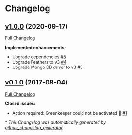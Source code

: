 # Changelog

## [v1.0.0](https://github.com/feathers-plus/feathers-mongodb-management/tree/v1.0.0) (2020-09-17)

[Full Changelog](https://github.com/feathers-plus/feathers-mongodb-management/compare/v0.1.0...v1.0.0)

**Implemented enhancements:**

- Upgrade dependencies [\#5](https://github.com/feathers-plus/feathers-mongodb-management/issues/5)
- Upgrade Feathers to v3 [\#4](https://github.com/feathers-plus/feathers-mongodb-management/issues/4)
- Upgrade Mongo DB driver to v3 [\#3](https://github.com/feathers-plus/feathers-mongodb-management/issues/3)

## [v0.1.0](https://github.com/feathers-plus/feathers-mongodb-management/tree/v0.1.0) (2017-08-04)

[Full Changelog](https://github.com/feathers-plus/feathers-mongodb-management/compare/18753bef342bddefb9c54aaa29111daf7d9f59a8...v0.1.0)

**Closed issues:**

- Action required: Greenkeeper could not be activated 🚨 [\#1](https://github.com/feathers-plus/feathers-mongodb-management/issues/1)



\* *This Changelog was automatically generated by [github_changelog_generator](https://github.com/skywinder/Github-Changelog-Generator)*